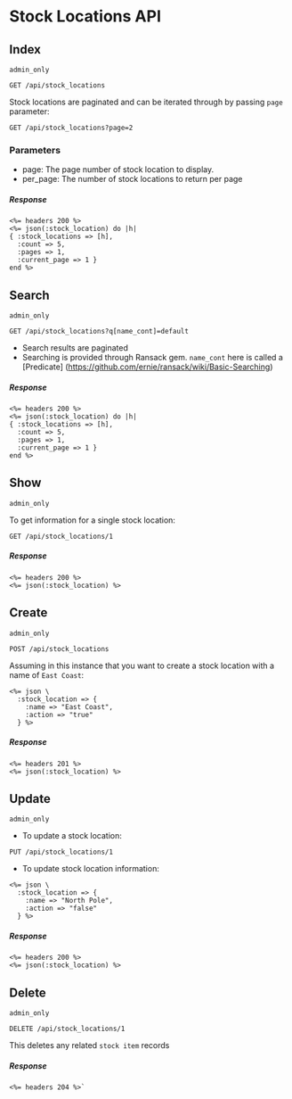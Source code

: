 # Stock Locations API

## Index
`admin_only`
```
GET /api/stock_locations
```
Stock locations are paginated and can be iterated through by passing `page` parameter:
```
GET /api/stock_locations?page=2
```

### Parameters
* page: The page number of stock location to display.
* per_page: The number of stock locations to return per page

##### Response
```
<%= headers 200 %>
<%= json(:stock_location) do |h|
{ :stock_locations => [h],
  :count => 5,
  :pages => 1,
  :current_page => 1 }
end %>
```

## Search
`admin_only`
```
GET /api/stock_locations?q[name_cont]=default
```
* Search results are paginated
* Searching is provided through Ransack gem. `name_cont` here is called a [Predicate]
(https://github.com/ernie/ransack/wiki/Basic-Searching)

##### Response
```
<%= headers 200 %>
<%= json(:stock_location) do |h|
{ :stock_locations => [h],
  :count => 5,
  :pages => 1,
  :current_page => 1 }
end %>
```

## Show
`admin_only`

To get information for a single stock location:
```
GET /api/stock_locations/1
```

##### Response
```
<%= headers 200 %>
<%= json(:stock_location) %>
```

## Create
`admin_only`
```
POST /api/stock_locations
```
Assuming in this instance that you want to create a stock location with a name of `East Coast`:
```
<%= json \
  :stock_location => {
    :name => "East Coast",
    :action => "true"
  } %>
```

##### Response
```
<%= headers 201 %>
<%= json(:stock_location) %>
```

## Update
`admin_only`

* To update a stock location:
```
PUT /api/stock_locations/1
```
* To update stock location information:
```
<%= json \
  :stock_location => {
    :name => "North Pole",
    :action => "false"
  } %>
```

##### Response
```
<%= headers 200 %>
<%= json(:stock_location) %>
```

## Delete
`admin_only`
```
DELETE /api/stock_locations/1
```
This deletes any related `stock item` records

##### Response
```
<%= headers 204 %>`
